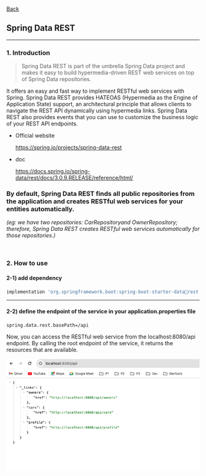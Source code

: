 [Back](README.md)

## Spring Data REST

<hr>


### 1. Introduction

> Spring Data REST is part of the umbrella Spring Data project and makes it easy to build hypermedia-driven REST web services on top of Spring Data repositories.

It offers an easy and fast way to implement RESTful web services with Spring. Spring 
Data REST provides HATEOAS (Hypermedia as the Engine of Application State) support, an architectural principle that allows clients to navigate the REST API dynamically using hypermedia links. Spring Data REST also provides events that you can use to customize the business logic of your REST API endpoints.

- Official website

    https://spring.io/projects/spring-data-rest

- doc

    https://docs.spring.io/spring-data/rest/docs/3.0.9.RELEASE/reference/html/

### By default, Spring Data REST finds all public repositories from the application and creates RESTful web services for your entities automatically.
_(eg: we have two repositories: CarRepositoryand OwnerRepository; therefore, Spring Data REST creates RESTful web services automatically for those repositories.)_

&nbsp;

### 2. How to use

#### 2-1) add dependency

```groovy
implementation 'org.springframework.boot:spring-boot-starter-datarest'
```

<hr>

#### 2-2) define the endpoint of the service in your application.properties file

```xml
spring.data.rest.basePath=/api
```


Now, you can access the RESTful web service from the localhost:8080/api endpoint. 
By calling the root endpoint of the service, it returns the resources that are available.

![](https://github.com/Elliot518/mcp-oss-repo/blob/main/springboot/springdata/spring_data_rest_root_api.png?raw=true)


